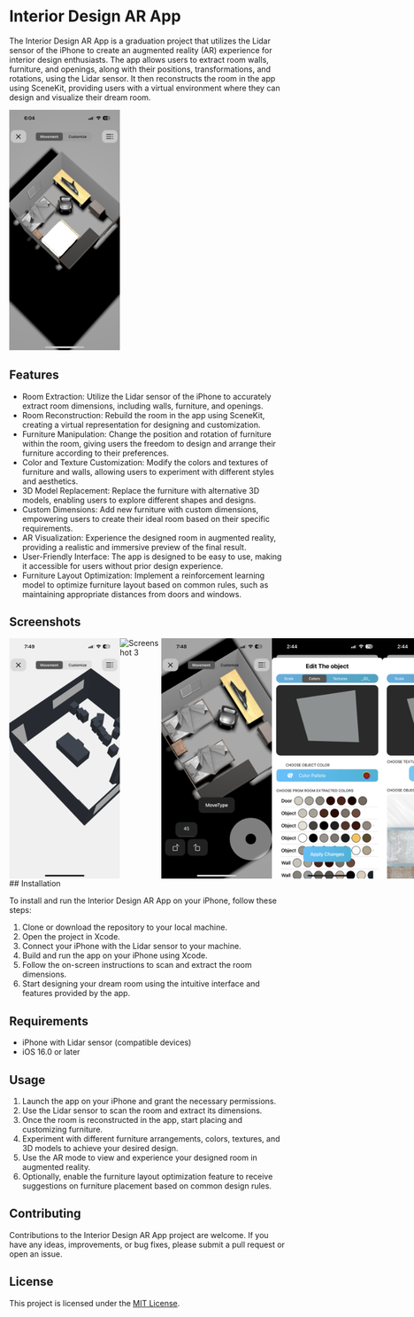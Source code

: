 # Interior Design AR App

The Interior Design AR App is a graduation project that utilizes the Lidar sensor of the iPhone to create an augmented reality (AR) experience for interior design enthusiasts. The app allows users to extract room walls, furniture, and openings, along with their positions, transformations, and rotations, using the Lidar sensor. It then reconstructs the room in the app using SceneKit, providing users with a virtual environment where they can design and visualize their dream room.

<img src="/ScreenShots/1.png" alt="Screenshot 1" width="200">

## Features

- Room Extraction: Utilize the Lidar sensor of the iPhone to accurately extract room dimensions, including walls, furniture, and openings.
- Room Reconstruction: Rebuild the room in the app using SceneKit, creating a virtual representation for designing and customization.
- Furniture Manipulation: Change the position and rotation of furniture within the room, giving users the freedom to design and arrange their furniture according to their preferences.
- Color and Texture Customization: Modify the colors and textures of furniture and walls, allowing users to experiment with different styles and aesthetics.
- 3D Model Replacement: Replace the furniture with alternative 3D models, enabling users to explore different shapes and designs.
- Custom Dimensions: Add new furniture with custom dimensions, empowering users to create their ideal room based on their specific requirements.
- AR Visualization: Experience the designed room in augmented reality, providing a realistic and immersive preview of the final result.
- User-Friendly Interface: The app is designed to be easy to use, making it accessible for users without prior design experience.
- Furniture Layout Optimization: Implement a reinforcement learning model to optimize furniture layout based on common rules, such as maintaining appropriate distances from doors and windows.

## Screenshots

<div style="display: flex;">
<img src="/ScreenShots/2.png" alt="Screenshot 2" width="200">
<img src="/ScreenShots/3.png" alt="Screenshot 3" width="200">
<img src="/ScreenShots/4.png" alt="Screenshot 4" width="200">
<img src="/ScreenShots/5.png" alt="Screenshot 5" width="200">
<img src="/ScreenShots/6.png" alt="Screenshot 6" width="200">
<img src="/ScreenShots/7.png" alt="Screenshot 7" width="200">
<img src="/ScreenShots/8.png" alt="Screenshot 8" width="200">
<img src="/ScreenShots/9.png" alt="Screenshot 9" width="200">
<img src="/ScreenShots/10.png" alt="Screenshot 10" width="200">
<img src="/ScreenShots/11.png" alt="Screenshot 11" width="200">
<img src="/ScreenShots/12.png" alt="Screenshot 12" width="200">
</div>
## Installation

To install and run the Interior Design AR App on your iPhone, follow these steps:

1. Clone or download the repository to your local machine.
2. Open the project in Xcode.
3. Connect your iPhone with the Lidar sensor to your machine.
4. Build and run the app on your iPhone using Xcode.
5. Follow the on-screen instructions to scan and extract the room dimensions.
6. Start designing your dream room using the intuitive interface and features provided by the app.

## Requirements

- iPhone with Lidar sensor (compatible devices)
- iOS 16.0 or later

## Usage

1. Launch the app on your iPhone and grant the necessary permissions.
2. Use the Lidar sensor to scan the room and extract its dimensions.
3. Once the room is reconstructed in the app, start placing and customizing furniture.
4. Experiment with different furniture arrangements, colors, textures, and 3D models to achieve your desired design.
5. Use the AR mode to view and experience your designed room in augmented reality.
6. Optionally, enable the furniture layout optimization feature to receive suggestions on furniture placement based on common design rules.

## Contributing

Contributions to the Interior Design AR App project are welcome. If you have any ideas, improvements, or bug fixes, please submit a pull request or open an issue.

## License

This project is licensed under the [MIT License](LICENSE).
